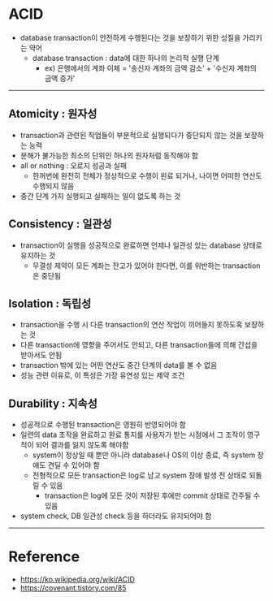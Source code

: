 # ACID

- database transaction이 안전하게 수행된다는 것을 보장하기 위한 성질을 가리키는 약어
    - database transaction : data에 대한 하나의 논리적 실행 단계
        - ex) 은행에서의 계좌 이체 = '송신자 계좌의 금액 감소' + '수신자 계좌의 금액 증가'

---

## Atomicity : 원자성

- transaction과 관련된 작업들이 부분적으로 실행되다가 중단되지 않는 것을 보장하는 능력
- 분해가 불가능한 최소의 단위인 하나의 원자처럼 동작해야 함
- all or nothing : 오로지 성공과 실패
    - 한꺼번에 완전히 전체가 정상적으로 수행이 왼료 되거나, 나이면 어떠한 연산도 수행되지 않음
- 중간 단계 가지 실행되고 실패하는 일이 없도록 하는 것

## Consistency : 일관성

- transaction이 실행을 성공적으로 완료하면 언제나 일관성 있는 database 상태로 유지하는 것
    - 무결성 제약이 모든 계좌는 잔고가 있어야 한다면, 이를 위반하는 transaction은 중단됨

## Isolation : 독립성

- transaction을 수행 시 다른 transaction의 연산 작업이 끼어들지 못하도혹 보장하는 것
- 다른 transaction에 영향을 주어서도 안되고, 다른 transaction들에 의해 간섭을 받아서도 안됨
- transaction 밖에 있는 어떤 연산도 중간 단계의 data를 볼 수 없음
- 성능 관련 이유로, 이 특성은 가장 유연성 있는 제약 조건

## Durability : 지속성

- 성공적으로 수행된 transaction은 영원히 반영되어야 함
- 일련의 data 조작을 완료하고 완료 통지를 사용자가 받는 시점에서 그 조작이 영구적이 되어 결과를 잃지 않도록 해야함
    - system이 정상일 때 뿐만 아니라 database나 OS의 이상 종료, 즉 system 장애도 견딜 수 있어야 함
    - 전형적으로 모든 transaction은 log로 남고 system 장애 발생 전 상태로 되돌릴 수 있음
        - transaction은 log에 모든 것이 저장된 후에만 commit 상태로 간주될 수 있음
- system check, DB 일관성 check 등을 하더라도 유지되어야 함

---

# Reference

- https://ko.wikipedia.org/wiki/ACID
- https://covenant.tistory.com/85
